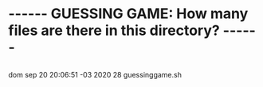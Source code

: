 # ------ GUESSING GAME: How many files are there in this directory? ------

## 
dom sep 20 20:06:51 -03 2020
28 guessinggame.sh
